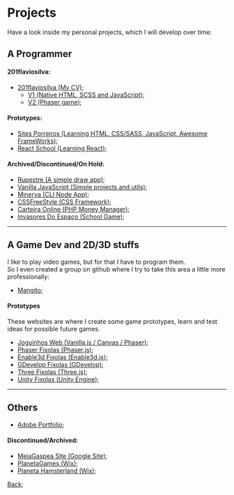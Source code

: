 # Projects

Have a look inside my personal projects, which I will develop over time:

## A Programmer
  
#### 201flaviosilva:
 - [201flaviosilva (My CV)](https://201flaviosilva.github.io);
   - [V1 (Native HTML, SCSS and JavaScript)](https://201flaviosilva.bitbucket.io);
   - [V2 (Phaser game)](https://201flaviosilvav2.netlify.app);

#### Prototypes:
 - [Sites Porreiros (Learning HTML, CSS/SASS, JavaScript, Awesome FrameWorks)](https://201flaviosilva.github.io/SitesPorreiros);
 - [React School (Learning React)](https://react-schoole.netlify.app);
  
#### Archived/Discontinued/On Hold:
 - [Rupestre (A simple draw app)](https://201flaviosilva.github.io/Rupestre);
 - [Vanilla JavaScript (Simple projects and utils)](https://201flaviosilva.github.io/VanillaJavaScript);
 - [Minerva (CLI Node App)](https://github.com/201flaviosilva/Minerva);
 - [CSSFreeStyle (CSS Framework)](https://201flaviosilva.github.io/CSSFreeStyle);
 - [Carteira Online (PHP Money Manager)](https://github.com/201flaviosilva/CarteiraOnline);
 - [Invasores Do Espaço (School Game)](https://sites.google.com/view/invasores-do-espao-vb);

---

##  A Game Dev and 2D/3D stuffs
I like to play video games, but for that I have to program them. <br />
So I even created a group on github where I try to take this area a little more professionally:

- [Mangito](https://mangito.github.io);

#### Prototypes
These websites are where I create some game prototypes, learn and test ideas for possible future games. <br />

- [Joguinhos Web (Vanilla.js / Canvas / Phaser)](https://joguinhosweb.netlify.app);
- [Phaser Fixolas (Phaser.js)](https://phaser-fixolas.netlify.app);
- [Enable3d Fixolas (Enable3d.js)](https://enable3d-fixolas.netlify.app);
- [GDevelop Fixolas (GDevelop)](https://gdevelop-fixolas.netlify.app);
- [Three Fixolas (Three.js)](https://threejs-fixolas.netlify.app);
- [Unity Fixolas (Unity Engine)](https://unity-fixolas.netlify.app);

---

## Others

- [Adobe Portfolio](https://flaviosilva00.myportfolio.com);

#### Discontinued/Archived:
- [MeiaGaspea Site (Google Site)](https://sites.google.com/view/meiagaspea);
- [PlanetaGames (Wix)](https://planetaweb29.wixsite.com/planetagames);
- [Planeta Hamsterland (Wix)](https://planetaweb29.wixsite.com/planetahamsterland);

[Back](./Readme.md);
